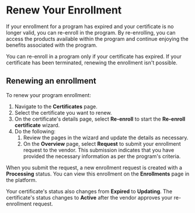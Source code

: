 # Renew Your Enrollment

If your enrollment for a program has expired and your certificate is no longer valid, you can re-enroll in the program. By re-enrolling, you can access the products available within the program and continue enjoying the benefits associated with the program.

You can re-enroll in a program only if your certificate has expired. If your certificate has been terminated, renewing the enrollment isn't possible.

## Renewing an enrollment

To renew your program enrollment:

1. Navigate to the **Certificates** page.
2. Select the certificate you want to renew.
3. On the certificate's details page, select **Re-enroll** to start the **Re-enroll** **certificate** wizard.
4. Do the following:
   1. Review the pages in the wizard and update the details as necessary.
   2. On the **Overview** page, select **Request** to submit your enrollment request to the vendor. This submission indicates that you have provided the necessary information as per the program's criteria.

When you submit the request, a new enrollment request is created with a **Processing** status. You can view this enrollment on the **Enrollments** page in the platform.&#x20;

Your certificate's status also changes from **Expired** to **Updating**. The certificate's status changes to **Active** after the vendor approves your re-enrollment request.
